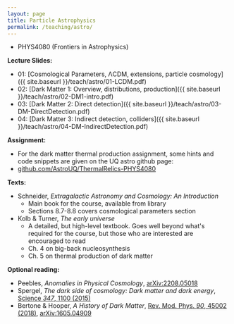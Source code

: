 ```yaml
---
layout: page
title: Particle Astrophysics
permalink: /teaching/astro/
---
```


  * PHYS4080 (Frontiers in Astrophysics)

**Lecture Slides:**
  * 01: [Cosmological Parameters, ΛCDM, extensions, particle cosmology]({{ site.baseurl }}/teach/astro/01-LCDM.pdf)
  * 02: [Dark Matter 1: Overview, distributions, production]({{ site.baseurl }}/teach/astro/02-DM1-intro.pdf)
  * 03: [Dark Matter 2: Direct detection]({{ site.baseurl }}/teach/astro/03-DM-DirectDetection.pdf)
  * 04: [Dark Matter 3: Indirect detection, colliders]({{ site.baseurl }}/teach/astro/04-DM-IndirectDetection.pdf)

**Assignment:**
  * For the dark matter thermal production assignment, some hints and code snippets are given on the UQ astro github page:
  * [github.com/AstroUQ/ThermalRelics-PHYS4080](https://github.com/AstroUQ/ThermalRelics-PHYS4080)

**Texts:**
 * Schneider, _Extragalactic Astronomy and Cosmology: An Introduction_
   * Main book for the course, available from library
   * Sections 8.7-8.8 covers cosmological parameters section
 * Kolb & Turner, _The early universe_
   * A detailed, but high-level textbook. Goes well beyond what's required for the course, but those who are interested are encouraged to read
   * Ch. 4 on big-back nucleosynthesis
   * Ch. 5 on thermal production of dark matter

**Optional reading:**
 * Peebles, _Anomalies in Physical Cosmology_, [arXiv:2208.05018](https://arxiv.org/abs/2208.05018)
 * Spergel, _The dark side of cosmology: Dark matter and dark energy_, [Science *347*, 1100 (2015)](https://www.science.org/doi/10.1126/science.aaa0980)
 * Bertone & Hooper, _A History of Dark Matter_, [Rev. Mod. Phys. *90*, 45002 (2018)](https://doi.org/10.1103/RevModPhys.90.045002), [arXiv:1605.04909](https://arxiv.org/abs/1605.04909)